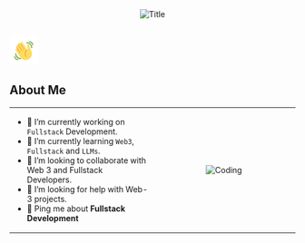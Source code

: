 <div align="center">
  <img src="https://readme-typing-svg.herokuapp.com?font=Fira+Code&weight=600&size=26&pause=1000&width=435&lines=Hey!+I+am+Saurabh+Kumar+Sahu;Welcome+to+My+Profile!" alt="Title"></div></img>
</div>

<br>

<img src="https://raw.githubusercontent.com/ashu-guo/ashu-guo/main/assets/wave.gif" width="50px" height="50px"></img> <h2>About Me</h2>
<table align="center">
<tr border="none">
<td width="50%" align="left">

- 🔭 I’m currently working on `Fullstack` Development.
- 🌱 I’m currently learning `Web3`, `Fullstack` and `LLMs`.
- 👯 I’m looking to collaborate with Web 3 and Fullstack Developers.
- 🤔 I’m looking for help with Web-3 projects.
- 💬 Ping me about **Fullstack Development**

</td>
<td width="50%" align="center">
  <img align="center" alt="Coding" width="450" src="https://repository-images.githubusercontent.com/588181932/e36ec678-7984-4cdd-8e4c-a3932772ff8e">
</td>
</tr>
</table>


<!---
kaabilcoder/kaabilcoder is a ✨ special ✨ repository because its `README.md` (this file) appears on your GitHub profile.
You can click the Preview link to take a look at your changes.
--->
